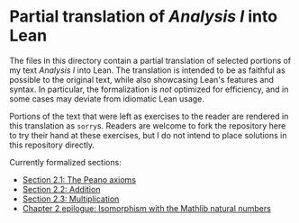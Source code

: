 # Partial translation of _Analysis I_ into Lean

The files in this directory contain a partial translation of selected portions of my text _Analysis I_ into Lean. The translation is intended to be as faithful as possible to the original text, while also showcasing Lean's features and syntax.  In particular, the formalization is _not_ optimized for efficiency, and in some cases may deviate from idiomatic Lean usage.

Portions of the text that were left as exercises to the reader are rendered in this translation as `sorry`s.  Readers are welcome to fork the repository here to try their hand at these exercises, but I do not intend to place solutions in this repository directly.

Currently formalized sections:

- [Section 2.1: The Peano axioms](./Section_2_1.lean)
- [Section 2.2: Addition](./Section_2_2.lean)
- [Section 2.3: Multiplication](./Section_2_3.lean)
- [Chapter 2 epilogue: Isomorphism with the Mathlib natural numbers](./Chapter_2_epilogue.lean)